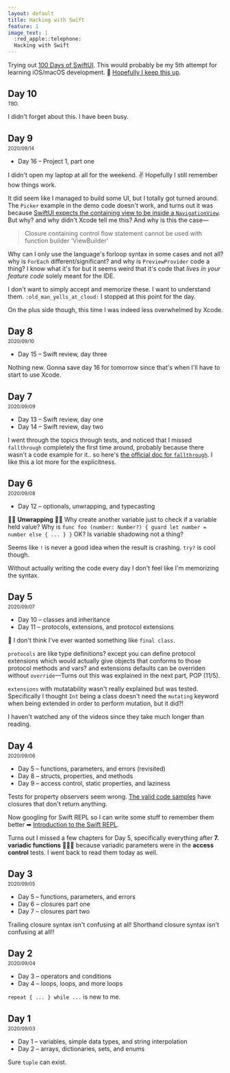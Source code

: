 ```yaml
---
layout: default
title: Hacking with Swift
feature: 1
image_text: |
  :red_apple::telephone:
  Hacking with Swift
---
```


Trying out [100 Days of SwiftUI](https://www.hackingwithswift.com/100/swiftui). This would probably be my 5th attempt for learning iOS/macOS development. 🤞 [Hopefully I keep this up](https://mobile.twitter.com/muanchiou/status/1302195083333206017).

## Day 10
TBD.

I didn't forget about this. I have been busy.

## Day 9
2020/09/14

- Day 16 – Project 1, part one

I didn't open my laptop at all for the weekend. ✌️ Hopefully I still remember how things work.

It did seem like I managed to build some UI, but I totally got turned around. The `Picker` example in the demo code doesn't work, and turns out it was because [SwiftUI expects the containing view to be inside a `NavigationView`](https://www.hackingwithswift.com/quick-start/swiftui/how-to-fix-a-form-picker-or-a-navigationlink-that-isnt-tappable). But why? and why didn't Xcode tell me this? And why is this the case—

> Closure containing control flow statement cannot be used with function builder 'ViewBuilder'

Why can I only use the language's forloop syntax in some cases and not all? why is `ForEach` different/significant? and why is `PreviewProvider` code a thing? I know what it's for but it seems weird that it's code that _lives in your feature code_ solely meant for the IDE.

I don't want to simply accept and memorize these. I want to understand them. `:old_man_yells_at_cloud:` I stopped at this point for the day.

On the plus side though, this time I was indeed less overwhelmed by Xcode.

## Day 8
2020/09/10

- Day 15 – Swift review, day three

Nothing new. Gonna save day 16 for tomorrow since that's when I'll have to start to use Xcode.

## Day 7
2020/09/09

- Day 13 – Swift review, day one
- Day 14 – Swift review, day two

I went through the topics through tests, and noticed that I missed `fallthrough` completely the first time around, probably because there wasn't a code example for it.. so here's [the official doc for `fallthrough`](https://docs.swift.org/swift-book/LanguageGuide/ControlFlow.html#ID140). I like this a lot more for the explicitness.


## Day 6
2020/09/08

- Day 12 – optionals, unwrapping, and typecasting

🤔🤔 **Unwrapping** 🤔🤔
Why create another variable just to check if a variable held value? 
Why is `func foo (number: Number?) { guard let number = number else { ... } }` OK? Is variable shadowing not a thing?

Seems like `!` is never a good idea when the result is crashing. `try?` is cool though.

Without actually writing the code every day I don't feel like I'm memorizing the syntax. 

## Day 5
2020/09/07

- Day 10 – classes and inheritance
- Day 11 – protocols, extensions, and protocol extensions

🤔 I don't think I've ever wanted something like `final class`.

`protocols` are like type definitions? except you can define protocol extensions which would actually give objects that conforms to those protocol methods and vars? and extensions defaults can be overriden without `override`––Turns out this was explained in the next part, POP (11/5).

`extensions` with mutatability wasn't really explained but was tested. Specifically I thought `Int` being a class doesn't need the `mutating` keyword when being extended in order to perform mutation, but it did?!

I haven't watched any of the videos since they take much longer than reading.

## Day 4
2020/09/06

- Day 5 – functions, parameters, and errors (revisited)
- Day 8 – structs, properties, and methods
- Day 9 – access control, static properties, and laziness

Tests for property observers seem wrong. [The valid code samples](https://www.hackingwithswift.com/review/property-observers) have closures that don't return anything.

Now googling for Swift REPL so I can write some stuff to remember them better ➡ [Introduction to the Swift REPL](https://developer.apple.com/swift/blog/?id=18).

Turns out I missed a few chapters for Day 5, specifically everything after **7. variadic functions** 🤦🏻‍♀️ because variadic parameters were in the **access control** tests. I went back to read them today as well.

## Day 3
2020/09/05

- Day 5 – functions, parameters, and errors
- Day 6 – closures part one
- Day 7 – closures part two

Trailing closure syntax isn't confusing at all! Shorthand closure syntax isn't confusing at all!!

## Day 2
2020/09/04

- Day 3 – operators and conditions
- Day 4 – loops, loops, and more loops

`repeat { ... } while ...` is new to me.

## Day 1
2020/09/03

- Day 1 – variables, simple data types, and string interpolation
- Day 2 – arrays, dictionaries, sets, and enums

Sure `tuple` can exist.

<style>
  h2 + p { margin-top: -1.2em; font-size: .8em; }
  article ul { list-style: square; }
</style>
